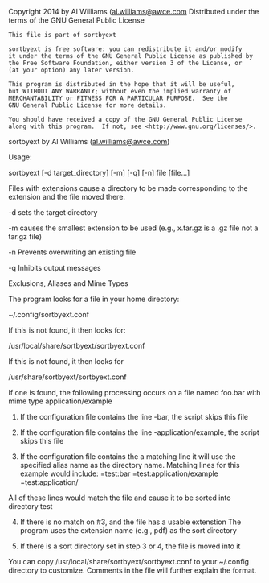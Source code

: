 Copyright 2014 by Al Williams (al.williams@awce.com
Distributed under the terms of the GNU General Public License

    This file is part of sortbyext

    sortbyext is free software: you can redistribute it and/or modify
    it under the terms of the GNU General Public License as published by
    the Free Software Foundation, either version 3 of the License, or
    (at your option) any later version.

    This program is distributed in the hope that it will be useful,
    but WITHOUT ANY WARRANTY; without even the implied warranty of
    MERCHANTABILITY or FITNESS FOR A PARTICULAR PURPOSE.  See the
    GNU General Public License for more details.

    You should have received a copy of the GNU General Public License
    along with this program.  If not, see <http://www.gnu.org/licenses/>.



sortbyext by Al Williams (al.williams@awce.com)

Usage:

sortbyext [-d target_directory] [-m] [-q] [-n] file [file...]

Files with extensions cause a directory to be made
corresponding to the extension and the file moved
there.

-d sets the target directory

-m causes the smallest extension to be used
(e.g., x.tar.gz is a .gz file not a tar.gz file)

-n Prevents overwriting an existing file

-q Inhibits output messages


Exclusions, Aliases and Mime Types

The program looks for a file in your home directory:


~/.config/sortbyext.conf

If this is not found, it then looks for:


/usr/local/share/sortbyext/sortbyext.conf

If this is not found, it then looks for

/usr/share/sortbyext/sortbyext.conf

If one is found, the following processing occurs on a file
named foo.bar with mime type application/example

1) If the configuration file contains the line -bar, the script skips this file

2) If the configuration file contains the line -application/example, the script skips this file

3) If the configuration file contains the a matching line it will use 
the specified alias name as the directory name. Matching lines for this example
would include:
=test:bar
=test:application/example
=test:application/ 

All of these lines would match the file and cause it to be sorted into
directory test 

4) If there is no match on #3, and the file has a usable extenstion
The program uses the extension name (e.g., pdf) as the sort directory

5) If there is a sort directory set in step 3 or 4, the file is moved into it

You can copy /usr/local/share/sortbyext/sortbyext.conf to your ~/.config directory to customize. Comments in the file will further explain the format.


